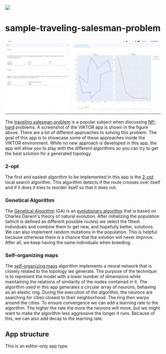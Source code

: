 ![](https://img.shields.io/badge/SDK-v14.0.0-blue) <Please check version is the same as specified in requirements.txt>
# sample-traveling-salesman-problem

![Alt text](Screenshot.PNG)


The [traveling salesman problem](https://en.wikipedia.org/wiki/Travelling_salesman_problem) is a popular subject when discussing [NP-hard](https://en.wikipedia.org/wiki/NP-hardness) problems. A screenshot of the VIKTOR app is shown in the figure above. There are a lot of different approaches to solving this problem. The goal of this app is to showcase some of these approaches inside the VIKTOR environment. While no new approach is developed in this app, the app will allow you to play with the different algorithms so you can try to get the best solution for a generated topology.

### 2-opt

The first and easiest algorithm to be implemented in this app is the [2-opt](https://en.wikipedia.org/wiki/2-opt) local search algorithm. This algorithm detects if the route crosses over itself and if it does it tries to reorder itself so that it does not.

### Genetical Algorithm

The [Genetical Algorithm](https://towardsdatascience.com/evolution-of-a-salesman-a-complete-genetic-algorithm-tutorial-for-python-6fe5d2b3ca35) (GA) is an [evolutionary algorithm](https://towardsdatascience.com/introduction-to-evolutionary-algorithms-a8594b484ac) that is based on Charles Darwin's theory of natural evolution. After initializing the population (which is defined as different possible routes) we select the fittest individuals and combine them to get new, and hopefully better, solutions. We can also implement random mutations in the population. This is helpful because otherwise there is a chance that the solution will never improve. After all, we keep having the same individuals when breeding.

### Self-organizing maps

The [self-organizing maps](https://diego.codes/post/som-tsp/) algorithm implements a neural network that is closely related to the topology we generate. The purpose of the technique is to represent the model with a lower number of dimensions while maintaining the relations of similarity of the nodes contained in it. The algorithm used in this app generates a circular array of neurons, behaving as an elastic ring. During the execution of the algorithm, the neurons are searching for cities closest to their neighborhood. The ring then warps around the cities. To ensure convergence we can add a learning rate to the algorithm. The higher the rate the more the neurons will move, but we might want to make the algorithm less aggressive the longer it runs. Because of this, we can also add decay to the learning rate.

## App structure 
This is an editor-only app type.

